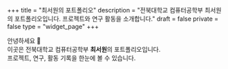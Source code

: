 +++
title = "최서원의 포트폴리오"
description = "전북대학교 컴퓨터공학부 최서원의 포트폴리오입니다. 프로젝트와 연구 활동을 소개합니다."
draft = false
private = false
type = "widget_page"
+++

안녕하세요 👋  
이곳은 전북대학교 컴퓨터공학부 **최서원**의 포트폴리오입니다.  
프로젝트, 연구, 활동 기록을 한눈에 볼 수 있습니다.
